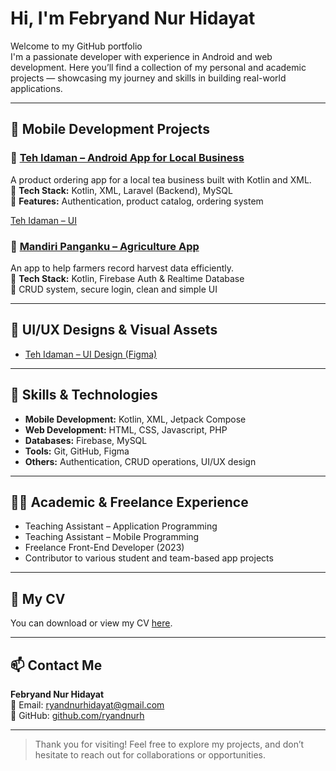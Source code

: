 # Hi, I'm Febryand Nur Hidayat

Welcome to my GitHub portfolio  
I'm a passionate developer with experience in Android and web development. Here you’ll find a collection of my personal and academic projects — showcasing my journey and skills in building real-world applications.

---

## 🚀 Mobile Development Projects

### 🧋 [Teh Idaman – Android App for Local Business](https://github.com/ryandnurh/teh-idaman)  

A product ordering app for a local tea business built with Kotlin and XML.  
🧩 **Tech Stack:** Kotlin, XML, Laravel (Backend), MySQL  
🔐 **Features:** Authentication, product catalog, ordering system

[Teh Idaman – UI](https://github.com/Dvamhmd/slider)


### 🌾 [Mandiri Panganku – Agriculture App](https://github.com/Dvamhmd/Mandiri_Panganku_FP)  
An app to help farmers record harvest data efficiently.  
🧩 **Tech Stack:** Kotlin, Firebase Auth & Realtime Database  
📝 CRUD system, secure login, clean and simple UI

---

## 🎨 UI/UX Designs & Visual Assets

- [Teh Idaman – UI Design (Figma)](https://ungu.in/ui_teh_idaman)  

---

## 🧠 Skills & Technologies

- **Mobile Development:** Kotlin, XML, Jetpack Compose  
- **Web Development:** HTML, CSS, Javascript, PHP 
- **Databases:** Firebase, MySQL  
- **Tools:** Git, GitHub, Figma  
- **Others:** Authentication, CRUD operations, UI/UX design

---

## 🧑‍🏫 Academic & Freelance Experience

- Teaching Assistant – Application Programming  
- Teaching Assistant – Mobile Programming    
- Freelance Front-End Developer (2023)  
- Contributor to various student and team-based app projects

---

## 📄 My CV

You can download or view my CV [here](https://drive.google.com/file/d/11RxnmlrwxdKXQ8hoz9DP2ci0fWNmS5r3/view?usp=drivesdk).

---

## 📫 Contact Me

**Febryand Nur Hidayat**  
📧 Email: ryandnurhidayat@gmail.com  
🔗 GitHub: [github.com/ryandnurh](https://github.com/ryandnurh)  

---

> Thank you for visiting! Feel free to explore my projects, and don’t hesitate to reach out for collaborations or opportunities.

